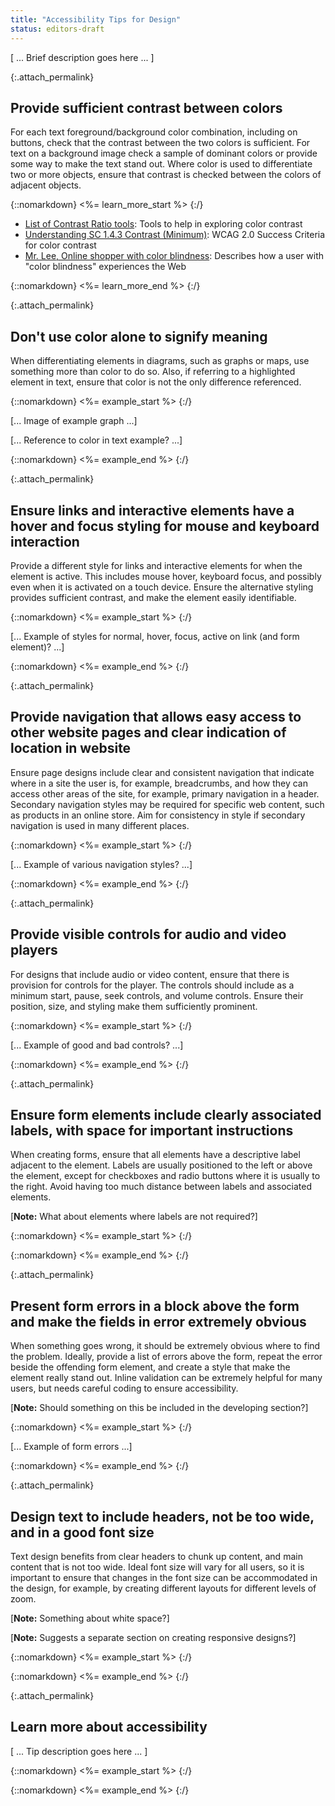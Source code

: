 ```yaml
---
title: "Accessibility Tips for Design"
status: editors-draft
---
```


[ ... Brief description goes here ... ]

{:.attach_permalink}
## Provide sufficient contrast between colors

For each text foreground/background color combination, including on buttons, check that the contrast between the two colors is sufficient. For text on a background image check a sample of dominant colors or provide some way to make the text stand out. Where color is used to differentiate two or more objects, ensure that contrast is checked between the colors of adjacent objects.

{::nomarkdown}
<%= learn_more_start %>
{:/}

* [List of Contrast Ratio tools](//www.w3.org/TR/UNDERSTANDING-WCAG20/visual-audio-contrast-contrast.html#visual-audio-contrast-contrast-resources-head): Tools to help in exploring color contrast
* [Understanding SC 1.4.3 Contrast (Minimum)](//www.w3.org/TR/UNDERSTANDING-WCAG20/visual-audio-contrast-contrast.html): WCAG 2.0 Success Criteria for color contrast
* [Mr. Lee, Online shopper with color blindness](//www.w3.org/WAI/intro/people-use-web/stories#shopper): Describes how a user with "color blindness" experiences the Web

{::nomarkdown}
<%= learn_more_end %>
{:/}

{:.attach_permalink}
## Don't use color alone to signify meaning

When differentiating elements in diagrams, such as graphs or maps, use something more than color to do so. Also, if referring to a highlighted element in text, ensure that color is not the only difference referenced.

{::nomarkdown}
<%= example_start %>
{:/}

[... Image of example graph ...]

[... Reference to color in text example? ...]

{::nomarkdown}
<%= example_end %>
{:/}

{:.attach_permalink}
## Ensure links and interactive elements have a hover and focus styling for mouse and keyboard interaction

Provide a different style for links and interactive elements for when the element is active. This includes mouse hover, keyboard focus, and possibly even when it is activated on a touch device. Ensure the alternative styling provides sufficient contrast, and make the element easily identifiable.

{::nomarkdown}
<%= example_start %>
{:/}

[... Example of styles for normal, hover, focus, active on link (and form element)? ...]

{::nomarkdown}
<%= example_end %>
{:/}

{:.attach_permalink}
## Provide navigation that allows easy access to other website pages and clear indication of location in website

Ensure page designs include clear and consistent navigation that indicate where in a site the user is, for example, breadcrumbs, and how they can access other areas of the site, for example, primary navigation in a header. Secondary navigation styles may be required for specific web content, such as products in an online store. Aim for consistency in style if secondary navigation is used in many different places.

{::nomarkdown}
<%= example_start %>
{:/}

[... Example of various navigation styles? ...]

{::nomarkdown}
<%= example_end %>
{:/}

{:.attach_permalink}
## Provide visible controls for audio and video players

For designs that include audio or video content, ensure that there is provision for controls for the player. The controls should include as a minimum start, pause, seek controls, and volume controls. Ensure their position, size, and styling make them sufficiently prominent.

{::nomarkdown}
<%= example_start %>
{:/}

[... Example of good and bad controls? ...]

{::nomarkdown}
<%= example_end %>
{:/}

{:.attach_permalink}
## Ensure form elements include clearly associated labels, with space for important instructions

When creating forms, ensure that all elements have a descriptive label adjacent to the element. Labels are usually positioned to the left or above the element, except for checkboxes and radio buttons where it is usually to the right. Avoid having too much distance between labels and associated elements.

[**Note:** What about elements where labels are not required?]

{::nomarkdown}
<%= example_start %>
{:/}

{::nomarkdown}
<%= example_end %>
{:/}

{:.attach_permalink}
## Present form errors in a block above the form and make the fields in error extremely obvious

When something goes wrong, it should be extremely obvious where to find the problem. Ideally, provide a list of errors above the form, repeat the error beside the offending form element, and create a style that make the element really stand out. Inline validation can be extremely helpful for many users, but needs careful coding to ensure accessibility.

[**Note:** Should something on this be included in the developing section?]

{::nomarkdown}
<%= example_start %>
{:/}

[... Example of form errors ...]

{::nomarkdown}
<%= example_end %>
{:/}

{:.attach_permalink}
## Design text to include headers, not be too wide, and in a good font size

Text design benefits from clear headers to chunk up content, and main content that is not too wide. Ideal font size will vary for all users, so it is important to ensure that changes in the font size can be accommodated in the design, for example, by creating different layouts for different levels of zoom.

[**Note:** Something about white space?]

[**Note:** Suggests a separate section on creating responsive designs?]

{::nomarkdown}
<%= example_start %>
{:/}

{::nomarkdown}
<%= example_end %>
{:/}

{:.attach_permalink}
## Learn more about accessibility

[ ... Tip description goes here ... ]

{::nomarkdown}
<%= example_start %>
{:/}

{::nomarkdown}
<%= example_end %>
{:/}
